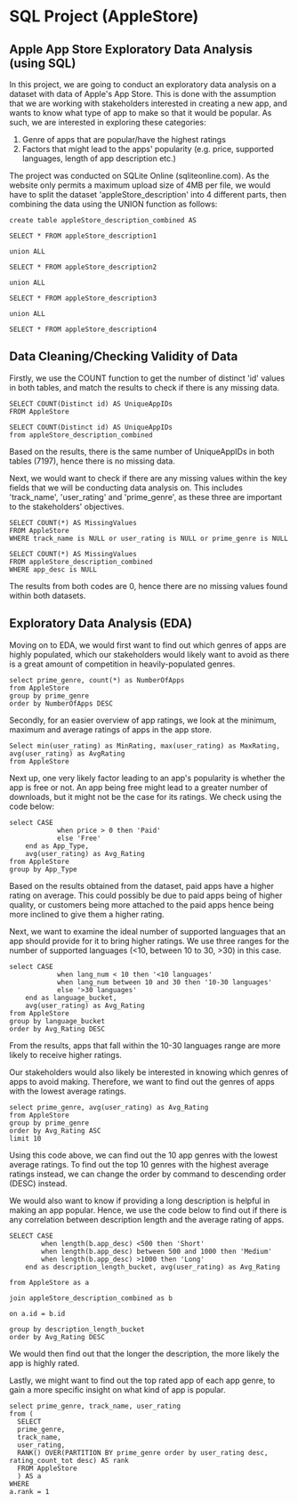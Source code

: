 # SQL Project (AppleStore)

## Apple App Store Exploratory Data Analysis (using SQL)

In this project, we are going to conduct an exploratory data analysis on a dataset with data of Apple's App Store. This is done with the assumption that we are working with stakeholders interested in creating a new app, and wants to know what type of app to make so that it would be popular. As such, we are interested in exploring these categories:

1. Genre of apps that are popular/have the highest ratings
2. Factors that might lead to the apps' popularity (e.g. price, supported languages, length of app description etc.)

The project was conducted on SQLite Online (sqliteonline.com). As the website only permits a maximum upload size of 4MB per file, we would have to split the dataset 'appleStore_description' into 4 different parts, then combining the data using the UNION function as follows: 

```
create table appleStore_description_combined AS

SELECT * FROM appleStore_description1

union ALL

SELECT * FROM appleStore_description2

union ALL

SELECT * FROM appleStore_description3

union ALL

SELECT * FROM appleStore_description4
```

## Data Cleaning/Checking Validity of Data

Firstly, we use the COUNT function to get the number of distinct 'id' values in both tables, and match the results to check if there is any missing data. 

```
SELECT COUNT(Distinct id) AS UniqueAppIDs
FROM AppleStore

SELECT COUNT(Distinct id) AS UniqueAppIDs
from appleStore_description_combined
```

Based on the results, there is the same number of UniqueAppIDs in both tables (7197), hence there is no missing data. 

Next, we would want to check if there are any missing values within the key fields that we will be conducting data analysis on. This includes 'track_name', 'user_rating' and 'prime_genre', as these three are important to the stakeholders' objectives.

```
SELECT COUNT(*) AS MissingValues
FROM AppleStore
WHERE track_name is NULL or user_rating is NULL or prime_genre is NULL
```

```
SELECT COUNT(*) AS MissingValues
FROM appleStore_description_combined
WHERE app_desc is NULL
```

The results from both codes are 0, hence there are no missing values found within both datasets. 

## Exploratory Data Analysis (EDA)

Moving on to EDA, we would first want to find out which genres of apps are highly populated, which our stakeholders would likely want to avoid as there is a great amount of competition in heavily-populated genres. 

```
select prime_genre, count(*) as NumberOfApps
from AppleStore
group by prime_genre
order by NumberOfApps DESC
```

Secondly, for an easier overview of app ratings, we look at the minimum, maximum and average ratings of apps in the app store. 

```
Select min(user_rating) as MinRating, max(user_rating) as MaxRating, avg(user_rating) as AvgRating
from AppleStore
```

Next up, one very likely factor leading to an app's popularity is whether the app is free or not. An app being free might lead to a greater number of downloads, but it might not be the case for its ratings. We check using the code below: 

```
select CASE
			when price > 0 then 'Paid'
			else 'Free'
	end as App_Type, 
    avg(user_rating) as Avg_Rating
from AppleStore
group by App_Type
```

Based on the results obtained from the dataset, paid apps have a higher rating on average. This could possibly be due to paid apps being of higher quality, or customers being more attached to the paid apps hence being more inclined to give them a higher rating. 

Next, we want to examine the ideal number of supported languages that an app should provide for it to bring higher ratings. We use three ranges for the number of supported languages (<10, between 10 to 30, >30) in this case. 

```
select CASE
			when lang_num < 10 then '<10 languages'
			when lang_num between 10 and 30 then '10-30 languages'
			else '>30 languages'
	end as language_bucket, 
    avg(user_rating) as Avg_Rating
from AppleStore
group by language_bucket
order by Avg_Rating DESC
```

From the results, apps that fall within the 10-30 languages range are more likely to receive higher ratings. 

Our stakeholders would also likely be interested in knowing which genres of apps to avoid making. Therefore, we want to find out the genres of apps with the lowest average ratings. 

```
select prime_genre, avg(user_rating) as Avg_Rating
from AppleStore
group by prime_genre
order by Avg_Rating ASC
limit 10
```

Using this code above, we can find out the 10 app genres with the lowest average ratings. To find out the top 10 genres with the highest average ratings instead, we can change the order by command to descending order (DESC) instead. 

We would also want to know if providing a long description is helpful in making an app popular. Hence, we use the code below to find out if there is any correlation between description length and the average rating of apps. 

```
SELECT CASE
		when length(b.app_desc) <500 then 'Short'
        when length(b.app_desc) between 500 and 1000 then 'Medium'
        when length(b.app_desc) >1000 then 'Long'
	end as description_length_bucket, avg(user_rating) as Avg_Rating

from AppleStore as a

join appleStore_description_combined as b

on a.id = b.id

group by description_length_bucket
order by Avg_Rating DESC
```

We would then find out that the longer the description, the more likely the app is highly rated. 

Lastly, we might want to find out the top rated app of each app genre, to gain a more specific insight on what kind of app is popular. 

```
select prime_genre, track_name, user_rating
from (
  SELECT
  prime_genre,
  track_name,
  user_rating,
  RANK() OVER(PARTITION BY prime_genre order by user_rating desc, rating_count_tot desc) AS rank
  FROM AppleStore
  ) AS a
WHERE
a.rank = 1
```
